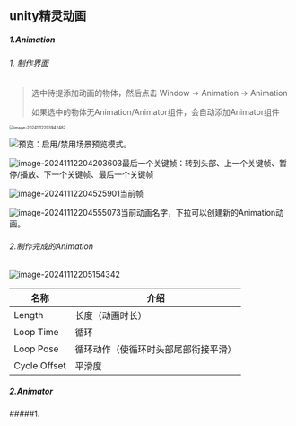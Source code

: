 ## unity精灵动画

##### 1.Animation

###### 1. 制作界面

> 选中待提添加动画的物体，然后点击 Window ->  Animation -> Animation
>
> 如果选中的物体无Animation/Animator组件，会自动添加Animator组件

<img src="../../assets/image-20241112203942482.png" alt="image-20241112203942482" style="zoom:50%;" />

![](../../assets/image-20241112204109552.png)预览：启用/禁用场景预览模式。

![image-20241112204203603](../../assets/image-20241112204203603.png)最后一个关键帧：转到头部、上一个关键帧、暂停/播放、下一个关键帧、最后一个关键帧

![image-20241112204525901](../../assets/image-20241112204525901.png)当前帧

![image-20241112204555073](../../assets/image-20241112204555073.png)当前动画名字，下拉可以创建新的Animation动画。

###### 2.制作完成的Animation

![image-20241112205154342](../../assets/image-20241112205154342.png)

| 名称         | 介绍                                 |
| ------------ | ------------------------------------ |
| Length       | 长度（动画时长）                     |
| Loop Time    | 循环                                 |
| Loop Pose    | 循环动作（使循环时头部尾部衔接平滑） |
| Cycle Offset | 平滑度                               |

##### 2.Animator

#####1.

